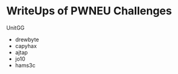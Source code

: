<br>
<img src="https://github.com/drew-byte/pwneu-writeups/blob/main/00x8%20saved%20images/Screenshot%20from%202024-03-22%2017-24-32.png" alt="">
 <br>
 
# WriteUps of PWNEU Challenges

UnitGG
- drewbyte
- capyhax
- ajtap
- jo10
- hams3c
